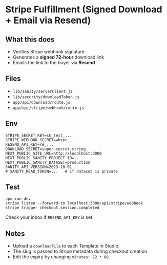 # Stripe Fulfillment (Signed Download + Email via Resend)

## What this does
- Verifies Stripe webhook signature
- Generates a **signed 72‑hour** download link
- Emails the link to the buyer via **Resend**

## Files
- `lib/sanity/serverClient.js`
- `lib/security/downloadToken.js`
- `app/api/download/route.js`
- `app/api/stripe/webhook/route.js`

## Env
```
STRIPE_SECRET_KEY=sk_test_...
STRIPE_WEBHOOK_SECRET=whsec_...
RESEND_API_KEY=re_...
DOWNLOAD_SECRET=super-secret-string
NEXT_PUBLIC_SITE_URL=http://localhost:3000
NEXT_PUBLIC_SANITY_PROJECT_ID=...
NEXT_PUBLIC_SANITY_DATASET=production
SANITY_API_VERSION=2023-10-01
# SANITY_READ_TOKEN=...   # if dataset is private
```

## Test
```
npm run dev
stripe listen --forward-to localhost:3000/api/stripe/webhook
stripe trigger checkout.session.completed
```
Check your inbox if `RESEND_API_KEY` is set.

## Notes
- Upload a `downloadFile` to each Template in Studio.
- The slug is passed to Stripe metadata during checkout creation.
- Edit the expiry by changing `minutes: 72 * 60`.
